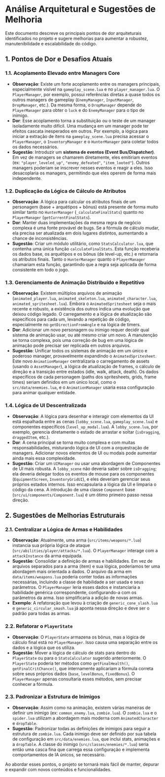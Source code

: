 # Análise Arquitetural e Sugestões de Melhoria

Este documento descreve os principais pontos de dor arquiteturais identificados no projeto e sugere melhorias para aumentar a robustez, manutenibilidade e escalabilidade do código.

## 1. Pontos de Dor e Desafios Atuais

### 1.1. Acoplamento Elevado entre Managers Core

-   **Observação**: Existe um forte acoplamento entre os managers principais, especialmente visível na `gameplay_scene.lua` e no `player_manager.lua`. O `PlayerManager`, por exemplo, possui referências diretas a quase todos os outros managers de gameplay (`EnemyManager`, `InputManager`, `DropManager`, etc.). Da mesma forma, o `DropManager` depende do `PlayerManager` para obter o `luck` e do `EnemyManager` para o tipo de inimigo.
-   **Dor**: Esse acoplamento torna a substituição ou o teste de um manager isoladamente muito difícil. Uma mudança em um manager pode ter efeitos cascata inesperados em outros. Por exemplo, a lógica para iniciar a extração de itens na `gameplay_scene.lua` precisa acessar o `PlayerManager`, o `InventoryManager` e o `HunterManager` para coletar todos os dados necessários.
-   **Sugestão**: Introduzir um **sistema de eventos (Event Bus/Dispatcher)**. Em vez de managers se chamarem diretamente, eles emitiriam eventos (ex: `"player_leveled_up"`, `"enemy_defeated"`, `"item_looted"`). Outros managers poderiam se inscrever nesses eventos e reagir a eles. Isso desacoplaria os managers, permitindo que eles operem de forma mais independente.

### 1.2. Duplicação da Lógica de Cálculo de Atributos

-   **Observação**: A lógica para calcular os atributos finais de um personagem (base + arquétipos + bônus) está presente de forma muito similar tanto no `HunterManager` (`_calculateFinalStats`) quanto no `PlayerManager` (`getCurrentFinalStats`).
-   **Dor**: Manter duas implementações da mesma regra de negócio complexa é uma fonte provável de bugs. Se a fórmula de cálculo mudar, ela precisa ser atualizada em dois lugares distintos, aumentando a chance de inconsistências.
-   **Sugestão**: Criar um módulo utilitário, como `StatsCalculator.lua`, que contenha uma única função `calculateFinalStats`. Esta função receberia os dados base, os arquétipos e os bônus (de level-up, etc.) e retornaria os atributos finais. Tanto o `HunterManager` quanto o `PlayerManager` chamariam esta função, garantindo que a regra seja aplicada de forma consistente em todo o jogo.

### 1.3. Gerenciamento de Animação Distribuído e Repetitivo

-   **Observação**: Existem múltiplos arquivos de animação (`animated_player.lua`, `animated_skeleton.lua`, `animated_character.lua`, `animated_spritesheet.lua`). Embora o `AnimatedSpritesheet` seja o mais recente e robusto, a existência dos outros indica uma evolução que deixou código legado. O carregamento e a lógica de atualização são específicos para cada um, levando a repetição de código, especialmente no `getDirectionFromAngle` e na lógica de timers.
-   **Dor**: Adicionar um novo personagem ou inimigo requer decidir qual sistema de animação usar, ou até mesmo criar um novo. A manutenção se torna complexa, pois uma correção de bug em uma lógica de animação pode precisar ser replicada em outros arquivos.
-   **Sugestão**: Unificar todos os sistemas de animação em um único e poderoso manager, provavelmente expandindo o `AnimatedSpritesheet`. Este novo `AnimationManager` centralizaria o carregamento de assets (usando o `AssetManager`), a lógica de atualização de frames, o cálculo de direção e a transição entre estados (idle, walk, attack, death). Os dados específicos de cada personagem (paths dos spritesheets, grids, frame times) seriam definidos em um único local, como o `src/data/enemies.lua`, e o `AnimationManager` usaria essa configuração para animar qualquer entidade.

### 1.4. Lógica de UI Descentralizada

-   **Observação**: A lógica para desenhar e interagir com elementos da UI está espalhada entre as cenas (`lobby_scene.lua`, `gameplay_scene.lua`) e componentes específicos (`level_up_modal.lua`). A `lobby_scene.lua`, por exemplo, gerencia diretamente o estado de arrastar e soltar (`isDragging`, `draggedItem`, etc.).
-   **Dor**: A cena principal se torna muito complexa e com muitas responsabilidades, misturando lógica de UI com a orquestração de managers. Adicionar novos elementos de UI ou modais pode aumentar ainda mais essa complexidade.
-   **Sugestão**: Criar um `UIManager` ou usar uma abordagem de Componentes de UI mais robusta. A `lobby_scene` não deveria saber sobre `isDragging`; ela deveria delegar todos os eventos de mouse para os componentes (`EquipmentScreen`, `InventoryGridUI`), e eles deveriam gerenciar seus próprios estados internos. Isso encapsularia a lógica da UI e limparia o código da cena. A introdução de uma classe `Component` base (`src/ui/components/Component.lua`) é um ótimo primeiro passo nessa direção.

## 2. Sugestões de Melhorias Estruturais

### 2.1. Centralizar a Lógica de Armas e Habilidades

-   **Observação**: Atualmente, uma arma (`src/items/weapons/*.lua`) instancia sua própria lógica de ataque (`src/abilities/player/attacks/*.lua`). O `PlayerManager` interage com a `attackInstance` da arma equipada.
-   **Sugestão**: Consolidar a definição de armas e habilidades. Em vez de arquivos separados para a arma (item) e sua lógica, poderíamos ter uma abordagem mais orientada a dados. O arquivo da arma em `data/items/weapons.lua` poderia conter todas as informações necessárias, incluindo a classe de habilidade a ser usada e seus parâmetros. O `PlayerManager` leria esses dados e instanciaria a habilidade genérica correspondente, configurando-a com os parâmetros da arma. Isso simplificaria a adição de novas armas.
-   **Exemplo**: A refatoração que levou à criação de `generic_cone_slash.lua` e `generic_circular_smash.lua` já aponta nessa direção e deve ser o padrão para todas as armas.

### 2.2. Refatorar o `PlayerState`

-   **Observação**: O `PlayerState` armazena os bônus, mas a lógica de cálculo final está no `PlayerManager`. Isso causa uma separação entre os dados e a lógica que os utiliza.
-   **Sugestão**: Mover a lógica de cálculo de stats para dentro do `PlayerState` ou para o `StatsCalculator` sugerido anteriormente. O `PlayerState` poderia ter métodos como `getFinalHealth()`, `getFinalCritChance()`, que internamente aplicariam a fórmula correta sobre seus próprios dados (`base`, `levelBonus`, `fixedBonus`). O `PlayerManager` apenas consultaria esses métodos, sem precisar conhecer a fórmula.

### 2.3. Padronizar a Estrutura de Inimigos

-   **Observação**: Assim como na animação, existem várias maneiras de definir um inimigo (ex: `common_enemy.lua`, `zombie.lua`). O `zombie.lua` e o `spider.lua` utilizam a abordagem mais moderna com `AnimatedCharacter` e `dropTable`.
-   **Sugestão**: Padronizar todas as definições de inimigos para seguir a estrutura de `zombie.lua`. Cada inimigo deve ser definido por sua tabela de configuração em `src/data/enemies.lua`, que inclui stats, animações e a `dropTable`. A classe do inimigo (`src/classes/enemies/*.lua`) seria então uma casca fina que carrega essa configuração e implementa comportamentos de IA únicos, se necessário.

Ao abordar esses pontos, o projeto se tornará mais fácil de manter, depurar e expandir com novos conteúdos e funcionalidades.